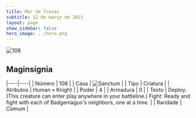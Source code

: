 ```yaml
---
title: Mar de Trevas
subtitle: 12 de março de 2021
layout: page
show_sidebar: false
hero_image: ../hero.png
---
```


![108](https://cdn.keyforgegame.com/media/card_front/pt/496_108_5CVF53G8CJV8_pt.png)

## Maginsígnia

|----|----|
| Número | 108 |
| Casa | ![Sanctum](https://archonarcana.com/images/thumb/c/c7/Sanctum.png/22px-Sanctum.png "Santuário") |
| Tipo | Criatura |
| Atributos | Human • Knight |
| Poder | 4 |
| Armadura | 0 |
| Texto | Deploy. (This creature can enter play anywhere in your battleline.)  Fight: Ready and fight with each of Badgemagus's neighbors, one at a time. |
| Raridade | Comum |
